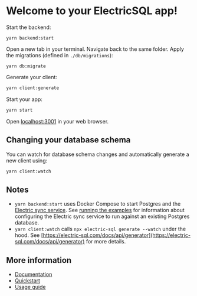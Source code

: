 
# Welcome to your ElectricSQL app!

Start the backend:

```shell
yarn backend:start
```

Open a new tab in your terminal. Navigate back to the same folder. Apply the migrations (defined in `./db/migrations`):

```shell
yarn db:migrate
```

Generate your client:

```sh
yarn client:generate
```

Start your app:

```sh
yarn start
```

Open [localhost:3001](http://localhost:3001) in your web browser.

## Changing your database schema

You can watch for database schema changes and automatically generate a new client using:

```sh
yarn client:watch
```

## Notes

- `yarn backend:start` uses Docker Compose to start Postgres and the [Electric sync service](https://electric-sql.com/docs/api/service). See [running the examples](https://electric-sql.com/docs/examples/notes/running#running-your-own-postgres) for information about configuring the Electric sync service to run against an existing Postgres database.
- `yarn client:watch` calls `npx electric-sql generate --watch` under the hood. See [https://electric-sql.com/docs/api/generator](https://electric-sql.com/docs/api/generator) for more details.

## More information

- [Documentation](https://electric-sql.com/docs)
- [Quickstart](https://electric-sql.com/docs/quickstart)
- [Usage guide](https://electric-sql.com/docs/usage)
